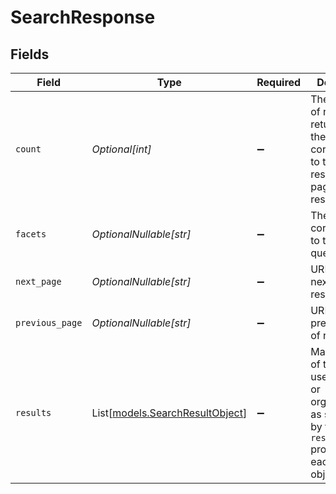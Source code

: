 # SearchResponse


## Fields

| Field                                                                                                                     | Type                                                                                                                      | Required                                                                                                                  | Description                                                                                                               |
| ------------------------------------------------------------------------------------------------------------------------- | ------------------------------------------------------------------------------------------------------------------------- | ------------------------------------------------------------------------------------------------------------------------- | ------------------------------------------------------------------------------------------------------------------------- |
| `count`                                                                                                                   | *Optional[int]*                                                                                                           | :heavy_minus_sign:                                                                                                        | The number of resources returned by the query corresponding to this page of results in the paginated response             |
| `facets`                                                                                                                  | *OptionalNullable[str]*                                                                                                   | :heavy_minus_sign:                                                                                                        | The facets corresponding to the search query                                                                              |
| `next_page`                                                                                                               | *OptionalNullable[str]*                                                                                                   | :heavy_minus_sign:                                                                                                        | URL to the next page of results                                                                                           |
| `previous_page`                                                                                                           | *OptionalNullable[str]*                                                                                                   | :heavy_minus_sign:                                                                                                        | URL to the previous page of results                                                                                       |
| `results`                                                                                                                 | List[[models.SearchResultObject](../models/searchresultobject.md)]                                                        | :heavy_minus_sign:                                                                                                        | May consist of tickets, users, groups, or organizations, as specified by the `result_type` property in each result object |